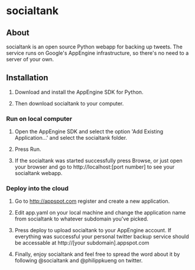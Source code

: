 # socialtank

## About

socialtank is an open source Python webapp for backing up tweets. The service runs on Google's AppEngine infrastructure, so there's no need to a server of your own.

## Installation

1. Download and install the AppEngine SDK for Python.

2. Then download socialtank to your computer.

### Run on local computer

1. Open the AppEngine SDK and select the option 'Add Existing Application...' and select the socialtank folder.

2. Press Run. 

3. If the socialtank was started successfully press Browse, or just open your browser and go to http://localhost:[port number] to see your socialtank webapp.

### Deploy into the cloud

1. Go to <http://appspot.com> register and create a new application.

2. Edit app.yaml on your local machine and change the application name from socialtank to whatever subdomain you've picked.

3. Press deploy to upload socialtank to your AppEngine account. If everything was successful your personal twitter backup service should be accessable at http://[your subdomain].appspot.com

4. Finally, enjoy socialtank and feel free to spread the word about it by following @socialtank and @philippkueng on twitter.